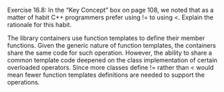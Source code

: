 Exercise 16.8:
In the “Key Concept” box on page 108, we noted that as a matter
of habit C++ programmers prefer using != to using <. Explain the rationale for
this habit.

The library containers use function templates to define their member functions.
Given the generic nature of function templates, the containers share the same 
code for such operation. However, the ability to share a common template code
deepened on the class implementation of certain overloaded operators. Since more
classes define != rather than < would mean fewer function templates definitions
are needed to support the operations.
